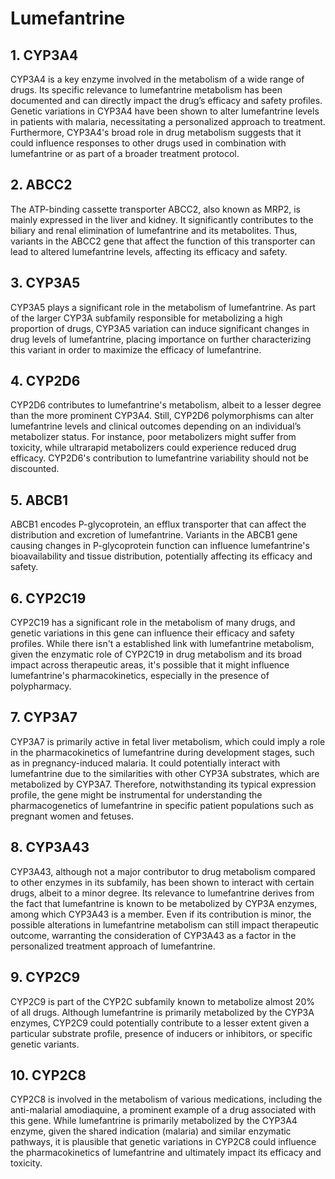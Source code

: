 # Lumefantrine

## 1. CYP3A4
CYP3A4 is a key enzyme involved in the metabolism of a wide range of drugs. Its specific relevance to lumefantrine metabolism has been documented and can directly impact the drug’s efficacy and safety profiles. Genetic variations in CYP3A4 have been shown to alter lumefantrine levels in patients with malaria, necessitating a personalized approach to treatment. Furthermore, CYP3A4's broad role in drug metabolism suggests that it could influence responses to other drugs used in combination with lumefantrine or as part of a broader treatment protocol.

## 2. ABCC2
The ATP-binding cassette transporter ABCC2, also known as MRP2, is mainly expressed in the liver and kidney. It significantly contributes to the biliary and renal elimination of lumefantrine and its metabolites. Thus, variants in the ABCC2 gene that affect the function of this transporter can lead to altered lumefantrine levels, affecting its efficacy and safety.

## 3. CYP3A5
CYP3A5 plays a significant role in the metabolism of lumefantrine. As part of the larger CYP3A subfamily responsible for metabolizing a high proportion of drugs, CYP3A5 variation can induce significant changes in drug levels of lumefantrine, placing importance on further characterizing this variant in order to maximize the efficacy of lumefantrine.

## 4. CYP2D6
CYP2D6 contributes to lumefantrine's metabolism, albeit to a lesser degree than the more prominent CYP3A4. Still, CYP2D6 polymorphisms can alter lumefantrine levels and clinical outcomes depending on an individual’s metabolizer status. For instance, poor metabolizers might suffer from toxicity, while ultrarapid metabolizers could experience reduced drug efficacy. CYP2D6's contribution to lumefantrine variability should not be discounted.

## 5. ABCB1
ABCB1 encodes P-glycoprotein, an efflux transporter that can affect the distribution and excretion of lumefantrine. Variants in the ABCB1 gene causing changes in P-glycoprotein function can influence lumefantrine's bioavailability and tissue distribution, potentially affecting its efficacy and safety.

## 6. CYP2C19
CYP2C19 has a significant role in the metabolism of many drugs, and genetic variations in this gene can influence their efficacy and safety profiles. While there isn't a established link with lumefantrine metabolism, given the enzymatic role of CYP2C19 in drug metabolism and its broad impact across therapeutic areas, it's possible that it might influence lumefantrine's pharmacokinetics, especially in the presence of polypharmacy.

## 7. CYP3A7
CYP3A7 is primarily active in fetal liver metabolism, which could imply a role in the pharmacokinetics of lumefantrine during development stages, such as in pregnancy-induced malaria. It could potentially interact with lumefantrine due to the similarities with other CYP3A substrates, which are metabolized by CYP3A7. Therefore, notwithstanding its typical expression profile, the gene might be instrumental for understanding the pharmacogenetics of lumefantrine in specific patient populations such as pregnant women and fetuses.

## 8. CYP3A43
CYP3A43, although not a major contributor to drug metabolism compared to other enzymes in its subfamily, has been shown to interact with certain drugs, albeit to a minor degree. Its relevance to lumefantrine derives from the fact that lumefantrine is known to be metabolized by CYP3A enzymes, among which CYP3A43 is a member. Even if its contribution is minor, the possible alterations in lumefantrine metabolism can still impact therapeutic outcome, warranting the consideration of CYP3A43 as a factor in the personalized treatment approach of lumefantrine.

## 9. CYP2C9
CYP2C9 is part of the CYP2C subfamily known to metabolize almost 20% of all drugs. Although lumefantrine is primarily metabolized by the CYP3A enzymes, CYP2C9 could potentially contribute to a lesser extent given a particular substrate profile, presence of inducers or inhibitors, or specific genetic variants.

## 10. CYP2C8
CYP2C8 is involved in the metabolism of various medications, including the anti-malarial amodiaquine, a prominent example of a drug associated with this gene. While lumefantrine is primarily metabolized by the CYP3A4 enzyme, given the shared indication (malaria) and similar enzymatic pathways, it is plausible that genetic variations in CYP2C8 could influence the pharmacokinetics of lumefantrine and ultimately impact its efficacy and toxicity.

